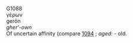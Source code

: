 G1088  
γέρων  
gerōn  
*gher‘-own*  
Of uncertain affinity (compare [1094](g1094) ; *aged:* - old.  
